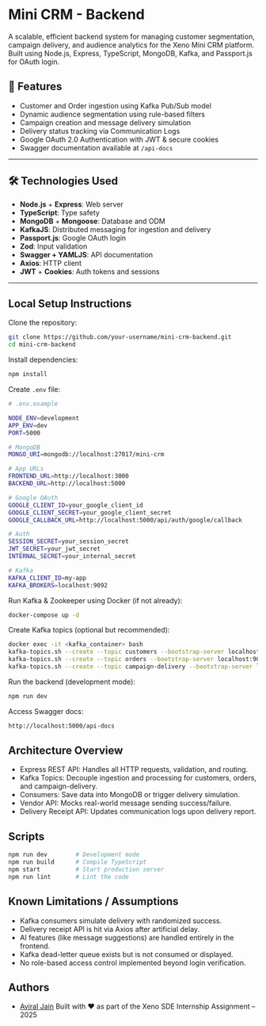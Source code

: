 
# Mini CRM - Backend

A scalable, efficient backend system for managing customer segmentation, campaign delivery, and audience analytics for the Xeno Mini CRM platform. Built using Node.js, Express, TypeScript, MongoDB, Kafka, and Passport.js for OAuth login.

## 🚀 Features

- Customer and Order ingestion using Kafka Pub/Sub model
- Dynamic audience segmentation using rule-based filters
- Campaign creation and message delivery simulation
- Delivery status tracking via Communication Logs
- Google OAuth 2.0 Authentication with JWT & secure cookies
- Swagger documentation available at `/api-docs`

---

## 🛠️ Technologies Used

- **Node.js** + **Express**: Web server
- **TypeScript**: Type safety
- **MongoDB** + **Mongoose**: Database and ODM
- **KafkaJS**: Distributed messaging for ingestion and delivery
- **Passport.js**: Google OAuth login
- **Zod**: Input validation
- **Swagger + YAMLJS**: API documentation
- **Axios**: HTTP client
- **JWT** + **Cookies**: Auth tokens and sessions

---
## Local Setup Instructions

Clone the repository:

```bash
git clone https://github.com/your-username/mini-crm-backend.git
cd mini-crm-backend
```

Install dependencies:

```bash
npm install
```

Create `.env` file:

```bash
# .env.example

NODE_ENV=development
APP_ENV=dev
PORT=5000

# MongoDB
MONGO_URI=mongodb://localhost:27017/mini-crm

# App URLs
FRONTEND_URL=http://localhost:3000
BACKEND_URL=http://localhost:5000

# Google OAuth
GOOGLE_CLIENT_ID=your_google_client_id
GOOGLE_CLIENT_SECRET=your_google_client_secret
GOOGLE_CALLBACK_URL=http://localhost:5000/api/auth/google/callback

# Auth
SESSION_SECRET=your_session_secret
JWT_SECRET=your_jwt_secret
INTERNAL_SECRET=your_internal_secret

# Kafka
KAFKA_CLIENT_ID=my-app
KAFKA_BROKERS=localhost:9092

```

Run Kafka & Zookeeper using Docker (if not already):

```bash
docker-compose up -d
```

Create Kafka topics (optional but recommended):

```bash
docker exec -it <kafka_container> bash
kafka-topics.sh --create --topic customers --bootstrap-server localhost:9092 --replication-factor 1 --partitions 1
kafka-topics.sh --create --topic orders --bootstrap-server localhost:9092 --replication-factor 1 --partitions 1
kafka-topics.sh --create --topic campaign-delivery --bootstrap-server localhost:9092 --replication-factor 1 --partitions 1
```

Run the backend (development mode):

```bash
npm run dev
```

Access Swagger docs:

```bash
http://localhost:5000/api-docs
```
## Architecture Overview

- Express REST API: Handles all HTTP requests, validation, and routing.
- Kafka Topics: Decouple ingestion and processing for customers, orders, and campaign-delivery.
- Consumers: Save data into MongoDB or trigger delivery simulation.
- Vendor API: Mocks real-world message sending success/failure.
- Delivery Receipt API: Updates communication logs upon delivery report.


## Scripts

```bash
npm run dev        # Development mode
npm run build      # Compile TypeScript
npm start          # Start production server
npm run lint       # Lint the code
```
## Known Limitations / Assumptions

- Kafka consumers simulate delivery with randomized success.
- Delivery receipt API is hit via Axios after artificial delay.
- AI features (like message suggestions) are handled entirely in the frontend.
- Kafka dead-letter queue exists but is not consumed or displayed.
- No role-based access control implemented beyond login verification.
## Authors

- [Aviral Jain](https://github.com/AviralJain32)
Built with ❤️ as part of the Xeno SDE Internship Assignment – 2025

